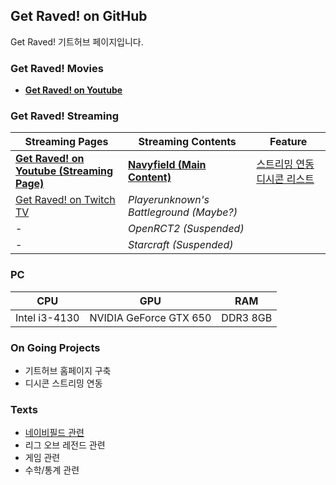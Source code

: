 ## Get Raved! on GitHub

Get Raved! 기트허브 페이지입니다.
  
  
  
  
### Get Raved! Movies

* [**Get Raved! on Youtube**](https://www.youtube.com/channel/UCddjChClpRKImlG8fepmypA)
  
  
  
  
### Get Raved! Streaming

Streaming Pages|Streaming Contents|Feature
-|-|-
[**Get Raved! on Youtube (Streaming Page)**](https://www.youtube.com/channel/UCddjChClpRKImlG8fepmypA/live)|[**Navyfield (Main Content)**](http://navyfield.co.kr/main.asp)|[스트리밍 연동 디시콘 리스트](https://rishubil.github.io/jsassist-open-dccon/#/list?dccon_list=https%3A%2F%2Fgist.githubusercontent.com%2FGet-Raved%2F57fbde60b5e19fcb31406d9cc0dc8600%2Fraw%2Fdccon_list.json)
[Get Raved! on Twitch TV](https://go.twitch.tv/trollingrave)|_Playerunknown's Battleground (Maybe?)_
-|_OpenRCT2 (Suspended)_
-|_Starcraft (Suspended)_
  
  
  
  
### PC

CPU|GPU|RAM
-|-|-
Intel i3-4130|NVIDIA GeForce GTX 650|DDR3 8GB
  
  
  
  
### On Going Projects

* 기트허브 홈페이지 구축
* 디시콘 스트리밍 연동
  
  
  
  
### Texts

* [네이비필드 관련](./docs/text0001.md)
* 리그 오브 레전드 관련
* 게임 관련
* 수학/통계 관련

